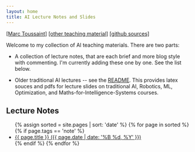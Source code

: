```yaml
---
layout: home
title: AI Lecture Notes and Slides
---
```


[[Marc Toussaint]](https://www.user.tu-berlin.de/mtoussai/)
[[other teaching material]](https://www.user.tu-berlin.de/mtoussai/teaching/)
[[github sources]](https://github.com/MarcToussaint/AI-lectures)

Welcome to my collection of AI teaching materials. There are two
parts:

* A collection of lecture notes, that are each brief and more blog
  style with commenting. I'm currently adding these one by one. See
  the list below.

* Older traditional AI lectures -- see the [README](https://github.com/MarcToussaint/AI-lectures). This provides latex
  souces and pdfs for lecture slides on traditional AI, Robotics, ML,
  Optimization, and Maths-for-Intelligence-Systems courses.
  
## Lecture Notes

<ul>
{% assign sorted = site.pages | sort: 'date' %}
{% for page in sorted %}
  {% if page.tags == 'note' %}
  <li>
    <a href="{{site.baseurl}}{{page.url}}">{{ page.title }} ({{ page.date | date: '%B %d, %Y' }})</a>
  </li>
  {% endif %}
{% endfor %}
</ul>
